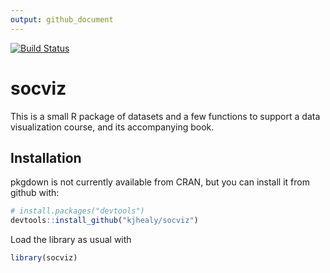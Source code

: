 ```yaml
---
output: github_document
---
```


<!-- README.md is generated from README.Rmd. Please edit that file -->


[![Build Status](https://travis-ci.org/kjhealy/socviz.svg?branch=master)](https://travis-ci.org/kjhealy/socviz)

# socviz 

This is a small R package of datasets and a few functions to support a
data visualization course, and its accompanying book.


## Installation

pkgdown is not currently available from CRAN, but you can install it from github with:


```r
# install.packages("devtools")
devtools::install_github("kjhealy/socviz")
```

Load the library as usual with


```r
library(socviz)
```

